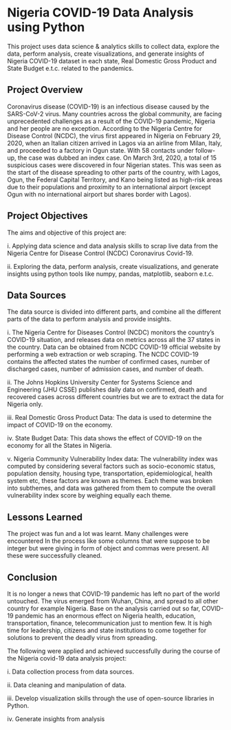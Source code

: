 
# Nigeria COVID-19 Data Analysis using Python

This project uses data science & analytics skills to collect data, explore the data, perform analysis, create visualizations, and generate insights of Nigeria COVID-19 dataset in each state, Real Domestic Gross Product and State Budget e.t.c. related to the pandemics.

## Project Overview

Coronavirus disease (COVID-19) is an infectious disease caused by the SARS-CoV-2 virus. Many countries across the global community, are facing unprecedented challenges as a result of the COVID-19 pandemic, Nigeria and her people are no exception. According to the Nigeria Centre for Disease Control (NCDC), the virus first appeared in Nigeria on February 29, 2020, when an Italian citizen arrived in Lagos via an airline from Milan, Italy, and proceeded to a factory in Ogun state. With 58 contacts under follow-up, the case was dubbed an index case. On March 3rd, 2020, a total of 15 suspicious cases were discovered in four Nigerian states. This was seen as the start of the disease spreading to other parts of the country, with Lagos, Ogun, the Federal Capital Territory, and Kano being listed as high-risk areas due to their populations and proximity to an international airport (except Ogun with no international airport but shares border with Lagos).
## Project Objectives
The aims and objective of this project are:

i. Applying data science and data analysis skills to scrap live data from the Nigeria Centre for Disease Control (NCDC) Coronavirus Covid-19.

ii. Exploring the data, perform analysis, create visualizations, and generate insights using python tools like numpy, pandas, matplotlib, seaborn e.t.c.
## Data Sources
The data source is divided into different parts, and combine all the different parts of the data to perform analysis and provide insights.

i. The Nigeria Centre for Diseases Control (NCDC) monitors the country’s COVID-19 situation, and releases data on metrics across all the 37 states in the country. Data can be obtained from NCDC COVID-19  official website by performing a web extraction or web scraping. The NCDC COVID-19 contains the affected states the number of confirmed cases, number of discharged cases, number of admission cases, and number of death.

ii. The Johns Hopkins University Center for Systems Science and Engineering (JHU CSSE) publishes daily data on confirmed, death and recovered cases across different countries but we are to extract the data for Nigeria only.

iii. Real Domestic Gross Product Data: The data is used to determine the impact of COVID-19 on the economy. 

iv. State Budget Data: This data shows the effect of COVID-19 on the economy for all the States in Nigeria.

v. Nigeria Community Vulnerability Index data: The vulnerability index was computed by considering several factors such as socio-economic status, population density, housing type, transportation, epidemiological, health system etc, these factors are known as themes. Each theme was broken into subthemes, and data was gathered from them to compute the overall vulnerability index score by weighing equally each theme.

## Lessons Learned

The project was fun and a lot was learnt. Many challenges were encountered In the process like some columns that were suppose to be integer but were giving in form of object and commas were present. All these were successfully cleaned.
   ## Conclusion

   It is no longer a news that COVID-19 pandemic has left no part of the world untouched. The virus emerged from Wuhan, China, and spread to all other country for example Nigeria. Base on the analysis carried out so far, COVID-19 pandemic has an enormous effect on Nigeria health, education, transportation, finance, telecommunication just to mention few. It is high time for leadership, citizens and state institutions to come together for solutions to prevent the deadly virus from spreading.

The following were applied and achieved successfully during the course of the Nigeria covid-19 data analysis project:

i. Data collection process from data sources.

ii. Data cleaning and manipulation of data.

iii. Develop visualization skills through the use of open-source libraries in Python.

iv. Generate insights from analysis
